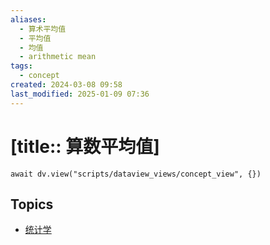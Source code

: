 ```yaml
---
aliases:
  - 算术平均值
  - 平均值
  - 均值
  - arithmetic mean
tags:
  - concept
created: 2024-03-08 09:58
last_modified: 2025-01-09 07:36
---
```


# [title:: 算数平均值]

```dataviewjs
await dv.view("scripts/dataview_views/concept_view", {})
```

## Topics

- [统计学](_statistics_.md)
